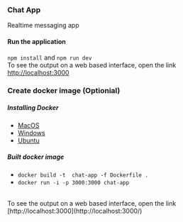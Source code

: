 ### Chat App
Realtime messaging app <br />
#### Run the application
```npm install``` and ```npm run dev``` 
<br/>
To see the output on a web based interface, open the link  [http://localhost:3000](http://localhost:3000/)

### Create docker image (Optionial)
##### Installing Docker
- [MacOS](https://docs.docker.com/docker-for-mac/install/)
- [Windows](https://docs.docker.com/docker-for-windows/install/)
- [Ubuntu](https://docs.docker.com/engine/installation/linux/ubuntu/)
##### Built docker image
- ```docker build -t  chat-app -f Dockerfile .```
- ```docker run -i -p 3000:3000 chat-app```

<br/>
To see the output on a web based interface, open the link  [http://localhost:3000](http://localhost:3000/)

 